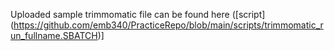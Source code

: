 Uploaded sample trimmomatic file can be found here ([script] (https://github.com/emb340/PracticeRepo/blob/main/scripts/trimmomatic_run_fullname.SBATCH)]
